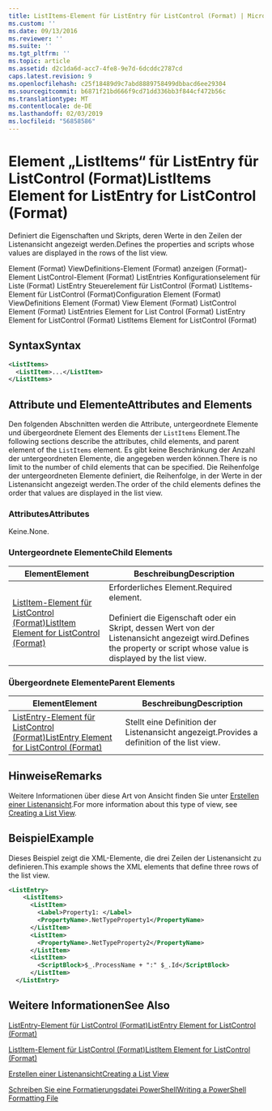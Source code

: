 ```yaml
---
title: ListItems-Element für ListEntry für ListControl (Format) | Microsoft-Dokumentation
ms.custom: ''
ms.date: 09/13/2016
ms.reviewer: ''
ms.suite: ''
ms.tgt_pltfrm: ''
ms.topic: article
ms.assetid: d2c1da6d-acc7-4fe8-9e7d-6dcddc2787cd
caps.latest.revision: 9
ms.openlocfilehash: c25f18489d9c7abd8889758499dbbacd6ee29304
ms.sourcegitcommit: b6871f21bd666f9cd71dd336bb3f844cf472b56c
ms.translationtype: MT
ms.contentlocale: de-DE
ms.lasthandoff: 02/03/2019
ms.locfileid: "56858586"
---
```

# <a name="listitems-element-for-listentry-for-listcontrol-format"></a><span data-ttu-id="49463-102">Element „ListItems“ für ListEntry für ListControl (Format)</span><span class="sxs-lookup"><span data-stu-id="49463-102">ListItems Element for ListEntry for ListControl (Format)</span></span>

<span data-ttu-id="49463-103">Definiert die Eigenschaften und Skripts, deren Werte in den Zeilen der Listenansicht angezeigt werden.</span><span class="sxs-lookup"><span data-stu-id="49463-103">Defines the properties and scripts whose values are displayed in the rows of the list view.</span></span>

<span data-ttu-id="49463-104">Element (Format) ViewDefinitions-Element (Format) anzeigen (Format)-Element ListControl-Element (Format) ListEntries Konfigurationselement für Liste (Format) ListEntry Steuerelement für ListControl (Format) ListItems-Element für ListControl (Format)</span><span class="sxs-lookup"><span data-stu-id="49463-104">Configuration Element (Format) ViewDefinitions Element (Format) View Element (Format) ListControl Element (Format) ListEntries Element for List Control (Format) ListEntry Element for ListControl (Format) ListItems Element for ListControl (Format)</span></span>

## <a name="syntax"></a><span data-ttu-id="49463-105">Syntax</span><span class="sxs-lookup"><span data-stu-id="49463-105">Syntax</span></span>

```xml
<ListItems>
  <ListItem>...</ListItem>
</ListItems>
```

## <a name="attributes-and-elements"></a><span data-ttu-id="49463-106">Attribute und Elemente</span><span class="sxs-lookup"><span data-stu-id="49463-106">Attributes and Elements</span></span>

<span data-ttu-id="49463-107">Den folgenden Abschnitten werden die Attribute, untergeordnete Elemente und übergeordnete Element des Elements der `ListItems` Element.</span><span class="sxs-lookup"><span data-stu-id="49463-107">The following sections describe the attributes, child elements, and parent element of the `ListItems` element.</span></span> <span data-ttu-id="49463-108">Es gibt keine Beschränkung der Anzahl der untergeordneten Elemente, die angegeben werden können.</span><span class="sxs-lookup"><span data-stu-id="49463-108">There is no limit to the number of child elements that can be specified.</span></span> <span data-ttu-id="49463-109">Die Reihenfolge der untergeordneten Elemente definiert, die Reihenfolge, in der Werte in der Listenansicht angezeigt werden.</span><span class="sxs-lookup"><span data-stu-id="49463-109">The order of the child elements defines the order that values are displayed in the list view.</span></span>

### <a name="attributes"></a><span data-ttu-id="49463-110">Attributes</span><span class="sxs-lookup"><span data-stu-id="49463-110">Attributes</span></span>

<span data-ttu-id="49463-111">Keine.</span><span class="sxs-lookup"><span data-stu-id="49463-111">None.</span></span>

### <a name="child-elements"></a><span data-ttu-id="49463-112">Untergeordnete Elemente</span><span class="sxs-lookup"><span data-stu-id="49463-112">Child Elements</span></span>

|<span data-ttu-id="49463-113">Element</span><span class="sxs-lookup"><span data-stu-id="49463-113">Element</span></span>|<span data-ttu-id="49463-114">Beschreibung</span><span class="sxs-lookup"><span data-stu-id="49463-114">Description</span></span>|
|-------------|-----------------|
|[<span data-ttu-id="49463-115">ListItem-Element für ListControl (Format)</span><span class="sxs-lookup"><span data-stu-id="49463-115">ListItem Element for ListControl (Format)</span></span>](./listitem-element-for-listitems-for-listcontrol-format.md)|<span data-ttu-id="49463-116">Erforderliches Element.</span><span class="sxs-lookup"><span data-stu-id="49463-116">Required element.</span></span><br /><br /> <span data-ttu-id="49463-117">Definiert die Eigenschaft oder ein Skript, dessen Wert von der Listenansicht angezeigt wird.</span><span class="sxs-lookup"><span data-stu-id="49463-117">Defines the property or script whose value is displayed by the list view.</span></span>|

### <a name="parent-elements"></a><span data-ttu-id="49463-118">Übergeordnete Elemente</span><span class="sxs-lookup"><span data-stu-id="49463-118">Parent Elements</span></span>

|<span data-ttu-id="49463-119">Element</span><span class="sxs-lookup"><span data-stu-id="49463-119">Element</span></span>|<span data-ttu-id="49463-120">Beschreibung</span><span class="sxs-lookup"><span data-stu-id="49463-120">Description</span></span>|
|-------------|-----------------|
|[<span data-ttu-id="49463-121">ListEntry-Element für ListControl (Format)</span><span class="sxs-lookup"><span data-stu-id="49463-121">ListEntry Element for ListControl (Format)</span></span>](./listentry-element-for-listcontrol-format.md)|<span data-ttu-id="49463-122">Stellt eine Definition der Listenansicht angezeigt.</span><span class="sxs-lookup"><span data-stu-id="49463-122">Provides a definition of the list view.</span></span>|

## <a name="remarks"></a><span data-ttu-id="49463-123">Hinweise</span><span class="sxs-lookup"><span data-stu-id="49463-123">Remarks</span></span>

<span data-ttu-id="49463-124">Weitere Informationen über diese Art von Ansicht finden Sie unter [Erstellen einer Listenansicht](./creating-a-list-view.md).</span><span class="sxs-lookup"><span data-stu-id="49463-124">For more information about this type of view, see [Creating a List View](./creating-a-list-view.md).</span></span>

## <a name="example"></a><span data-ttu-id="49463-125">Beispiel</span><span class="sxs-lookup"><span data-stu-id="49463-125">Example</span></span>

<span data-ttu-id="49463-126">Dieses Beispiel zeigt die XML-Elemente, die drei Zeilen der Listenansicht zu definieren.</span><span class="sxs-lookup"><span data-stu-id="49463-126">This example shows the XML elements that define three rows of the list view.</span></span>

```xml
<ListEntry>
    <ListItems>
      <ListItem>
        <Label>Property1: </Label>
        <PropertyName>.NetTypeProperty1</PropertyName>
      </ListItem>
      <ListItem>
        <PropertyName>.NetTypeProperty2</PropertyName>
      </ListItem>
      <ListItem>
        <ScriptBlock>$_.ProcessName + ":" $_.Id</ScriptBlock>
      </ListItem>
  </ListEntry>
```

## <a name="see-also"></a><span data-ttu-id="49463-127">Weitere Informationen</span><span class="sxs-lookup"><span data-stu-id="49463-127">See Also</span></span>

[<span data-ttu-id="49463-128">ListEntry-Element für ListControl (Format)</span><span class="sxs-lookup"><span data-stu-id="49463-128">ListEntry Element for ListControl (Format)</span></span>](./listentry-element-for-listcontrol-format.md)

[<span data-ttu-id="49463-129">ListItem-Element für ListControl (Format)</span><span class="sxs-lookup"><span data-stu-id="49463-129">ListItem Element for ListControl (Format)</span></span>](./listitem-element-for-listitems-for-listcontrol-format.md)

[<span data-ttu-id="49463-130">Erstellen einer Listenansicht</span><span class="sxs-lookup"><span data-stu-id="49463-130">Creating a List View</span></span>](./creating-a-list-view.md)

[<span data-ttu-id="49463-131">Schreiben Sie eine Formatierungsdatei PowerShell</span><span class="sxs-lookup"><span data-stu-id="49463-131">Writing a PowerShell Formatting File</span></span>](./writing-a-powershell-formatting-file.md)
